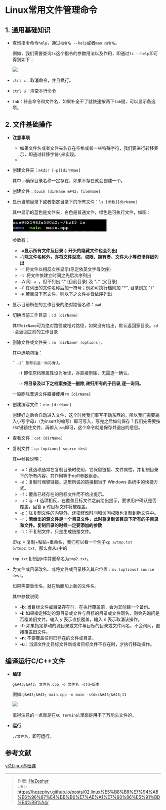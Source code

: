 # Linux常用文件管理命令

## 1. 通用基础知识

* 查询指令命令`help`，通过`指令名 --help`或者`man 指令名`。

	例如，我们需要查询`ls`这个指令的参数用法以及作用，即通过`ls --help`即可得到如下：

	![](https://raw.githubusercontent.com/unique-pure/NewPicGoLibrary/main/img/f7b0cae87d70d287017f89c014a6c99d.png)

* `ctrl c`：取消命令，并且换行。

* `ctrl u`：清空本行命令

* `tab`：补全命令和文件名，如果补全不了就快速按两下`tab`键，可以显示备选项。

## 2. 文件基础操作

* **注意事项**

	* 如果文件名或者文件夹名存在空格或者一些特殊字符，我们要进行转移表示，即通过转移字符`\`来实现。
	* 

* 创建文件夹：`mkdir [-p][dirNmae]`

	其中`-p`确保目录名称一定存在，如果不存在就会创建一个。

* 创建文件：`touch [dirName &#43; fileName]`

* 显示当前目录下或者指定目录下的所有文件：`ls [参数][dirName]`

	其中显示的蓝色是文件夹，白色是普通文件，绿色是可执行文件，如图：

	![](https://raw.githubusercontent.com/unique-pure/PicLibrary/main/img/image-20210818141132225.png)

	参数有：

	* **`-a`显示所有文件及目录 (. 开头的隐藏文件也会列出)**
	* **`-l`除文件名称外，亦将文件型态、权限、拥有者、文件大小等资讯详细列出**
	* `-r` 将文件以相反次序显示(原定依英文字母次序)
	* `-t `将文件依建立时间之先后次序列出
	* `-`A 同 `-a `，但不列出 &#34;.&#34; (目前目录) 及 &#34;..&#34; (父目录)
	* `-F` 在列出的文件名称后加一符号；例如可执行档则加 &#34;*&#34;, 目录则加 &#34;/&#34;
	* `-R` 若目录下有文件，则以下之文件亦皆依序列出

* 显示目前所在的工作目录的绝对路径名称：`pwd`

* 切换当前工作目录：`cd [dirName]`

	其中`dirName`可为绝对路径或相对路径，如果没有给出，默认返回家目录。`cd -`会返回之前的工作目录

* 删除文件或文件夹：`rm [dirName] [options]`，

	其中选项包括：

	  ` -i` 删除前逐一询问确认。

	　 `-f` 即使原档案属性设为唯读，亦直接删除，无需逐一确认。

	　 `-r` **将目录及以下之档案亦逐一删除,递归所有的子目录,逐一询问。**

	一般删除普通文件直接使用`rm [dirName]`

* 创建编写文件：`vim [dirName]`

	创建好之后会自动进入文件，这个时候我们事写不动东西的，所以我们需要输入小写字母`i`（为insert的缩写）即可写入，写完之后如何保存？我们先需要按`ESC`键锁住文件，再输入`:wq`即可，这个命令就是保存并退出的意思。

* 查看文件：`cat [dirName]`

* 复制文件：`cp [options] source dest`

	其中参数说明：

	- `-a`：此选项通常在复制目录时使用，它保留链接、文件属性，并复制目录下的所有内容。其作用等于dpR参数组合。
	- `-d`：复制时保留链接。这里所说的链接相当于 Windows 系统中的快捷方式。
	- `-f`：覆盖已经存在的目标文件而不给出提示。
	- `-i`：与 **`-f`** 选项相反，在覆盖目标文件之前给出提示，要求用户确认是否覆盖，回答 **y** 时目标文件将被覆盖。
	- `-p`：除复制文件的内容外，还把修改时间和访问权限也复制到新文件中。
	- `-r`：**若给出的源文件是一个目录文件，此时将复制该目录下所有的子目录和文件。复制目录的时候一定要添加的参数**
	- `-l`：不复制文件，只是生成链接文件。

	即`cp` = 复制&#43;粘贴&#43;重命名，我们可以看一个例子`cp a/tmp.txt b/tmp2.txt`，那么会从`a`中的

	`tmp.txt`复制到`b`中并重命名为`tmp2.txt`。

* 为文件或目录改名、或将文件或目录移入其它位置：`mv [options] source dest`。

	如果需要重命名，就在后面加上新的文件名。

	其中参数说明

	- **-b**: 当目标文件或目录存在时，在执行覆盖前，会为其创建一个备份。
	- **-i**: 如果指定移动的源目录或文件与目标的目录或文件同名，则会先询问是否覆盖旧文件，输入 y 表示直接覆盖，输入 n 表示取消该操作。
	- **-f**: 如果指定移动的源目录或文件与目标的目录或文件同名，不会询问，直接覆盖旧文件。
	- **-n**: 不要覆盖任何已存在的文件或目录。
	- **-u**：当源文件比目标文件新或者目标文件不存在时，才执行移动操作。

## 编译运行C/C&#43;&#43;文件

* **编译**

	`g&#43;&#43; 文件名.cpp -o 文件名 -std=版本`

	例如:`g&#43;&#43; main.cpp -o main -std=c&#43;&#43;11`

	![](https://raw.githubusercontent.com/unique-pure/NewPicGoLibrary/main/img/0c831c902b7d2c4769b8820ad28f357b-20231125214551602.png) 

	值得注意的一点就是在`AC Terminal`里面是用不了万能头文件的。

* **运行**

	`./文件名`，即可运行。



## 参考文献

[y总Linux基础课](https://www.acwing.com/activity/content/introduction/57/)

---

> 作者: [HeZephyr](https://github.com/HeZephyr)  
> URL: https://hezephyr.github.io/posts/02.linux%E5%B8%B8%E7%94%A8%E6%96%87%E4%BB%B6%E7%AE%A1%E7%90%86%E5%91%BD%E4%BB%A4/  


